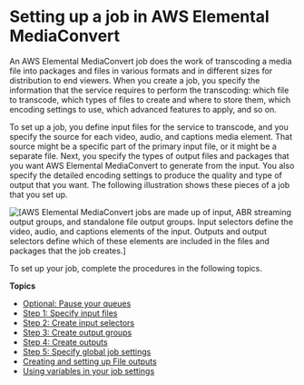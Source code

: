 # Setting up a job in AWS Elemental MediaConvert<a name="setting-up-a-job"></a>

An AWS Elemental MediaConvert job does the work of transcoding a media file into packages and files in various formats and in different sizes for distribution to end viewers\. When you create a job, you specify the information that the service requires to perform the transcoding: which file to transcode, which types of files to create and where to store them, which encoding settings to use, which advanced features to apply, and so on\.

To set up a job, you define input files for the service to transcode, and you specify the source for each video, audio, and captions media element\. That source might be a specific part of the primary input file, or it might be a separate file\. Next, you specify the types of output files and packages that you want AWS Elemental MediaConvert to generate from the input\. You also specify the detailed encoding settings to produce the quality and type of output that you want\. The following illustration shows these pieces of a job that you set up\.

![\[AWS Elemental MediaConvert jobs are made up of input, ABR streaming output groups, and standalone file output groups. Input selectors define the video, audio, and captions elements of the input. Outputs and output selectors define which of these elements are included in the files and packages that the job creates.\]](http://docs.aws.amazon.com/mediaconvert/latest/ug/images/Job_overview.png)

To set up your job, complete the procedures in the following topics\.

**Topics**
+ [Optional: Pause your queues](optional-pause-the-queue.md)
+ [Step 1: Specify input files](specify-input-settings.md)
+ [Step 2: Create input selectors](create-selectors.md)
+ [Step 3: Create output groups](specify-output-groups.md)
+ [Step 4: Create outputs](create-outputs.md)
+ [Step 5: Specify global job settings](specify-global-job-settings.md)
+ [Creating and setting up File outputs](create-outputs-in-file-output-groups.md)
+ [Using variables in your job settings](using-variables-in-your-job-settings.md)
